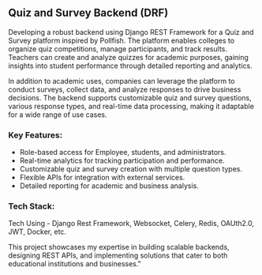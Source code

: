 ## Quiz and Survey Backend (DRF)

Developing a robust backend using Django REST Framework for a Quiz and Survey platform inspired by Pollfish. The platform enables colleges to organize quiz competitions, manage participants, and track results. Teachers can create and analyze quizzes for academic purposes, gaining insights into student performance through detailed reporting and analytics.

In addition to academic uses, companies can leverage the platform to conduct surveys, collect data, and analyze responses to drive business decisions. The backend supports customizable quiz and survey questions, various response types, and real-time data processing, making it adaptable for a wide range of use cases.

### Key Features:
- Role-based access for Employee, students, and administrators.
- Real-time analytics for tracking participation and performance.
- Customizable quiz and survey creation with multiple question types.
- Flexible APIs for integration with external services.
- Detailed reporting for academic and business analysis.

### Tech Stack:
Tech Using - Django Rest Framework, Websocket, Celery, Redis, OAUth2.0, JWT, Docker, etc.

This project showcases my expertise in building scalable backends, designing REST APIs, and implementing solutions that cater to both educational institutions and businesses."
